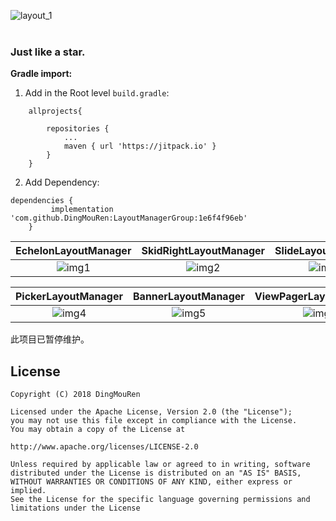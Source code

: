![layout_1](https://github.com/DingMouRen/LayoutManagerGroup/raw/master/picture/img_header.png)<br><br>
### Just like a star.

**Gradle import:**

1. Add in the Root level `build.gradle`:

```
	allprojects{

		repositories {
			...
			maven { url 'https://jitpack.io' }
		}
	}
```

2. Add Dependency:
```
dependencies {
	     implementation 'com.github.DingMouRen:LayoutManagerGroup:1e6f4f96eb'
	}
```

| EchelonLayoutManager | SkidRightLayoutManager | SlideLayoutManager |
| :----: | :---:| :---:|
|![img1](https://github.com/DingMouRen/LayoutManagerGroup/raw/master/picture/img1.gif) |  ![img2](https://github.com/DingMouRen/LayoutManagerGroup/raw/master/picture/img2.gif)| ![img3](https://github.com/DingMouRen/LayoutManagerGroup/raw/master/picture/img3.gif)|

| PickerLayoutManager | BannerLayoutManager | ViewPagerLayoutManager |
| :---:| :---:|:---:|
|  ![img4](https://github.com/DingMouRen/LayoutManagerGroup/raw/master/picture/img4.gif)|![img5](https://github.com/DingMouRen/LayoutManagerGroup/raw/master/picture/img5.gif)|![img6](https://github.com/DingMouRen/LayoutManagerGroup/raw/master/picture/img6.gif)|
此项目已暂停维护。
## License
```
Copyright (C) 2018 DingMouRen

Licensed under the Apache License, Version 2.0 (the "License");
you may not use this file except in compliance with the License.
You may obtain a copy of the License at

http://www.apache.org/licenses/LICENSE-2.0

Unless required by applicable law or agreed to in writing, software
distributed under the License is distributed on an "AS IS" BASIS,
WITHOUT WARRANTIES OR CONDITIONS OF ANY KIND, either express or implied.
See the License for the specific language governing permissions and
limitations under the License
```

